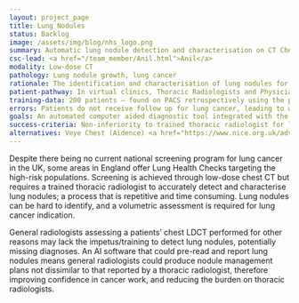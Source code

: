 ```yaml
---
layout: project_page
title: Lung Nodules
status: Backlog
image: /assets/img/blog/nhs_logo.png
summary: Automatic lung nodule detection and characterisation on CT Chest
csc-lead: <a href="/team_member/Anil.html">Anil</a>
modality: Low-dose CT
pathology: Lung nodule growth, lung cancer
rationale: The identification and characterisation of lung nodules for lung cancer indication is a repetitive and time-consuming process, and the burden of small team specialist thoracic radiologists. AI software that performs as well as a thoracic radiologist could provide initial assessment on all low-dose chest CT’s with incidental lung nodule pick-ups.
patient-pathway: In virtual clinics, Thoracic Radiologists and Physicians discuss patients with incidental nodules picked up on CT's done for other reasons. Preparation for these meeting is time consuming. 
training-data: 200 patients – found on PACS retrospectively using the patients from Lung nodule clinics. All patients for lung nodule follow-up are imaged with a standard low dose chest CT protocol.
errors: Patients do not receive follow up for lung cancer, leading to worse outcomes for patients, more complex treatment, higher costs of treatment. Patients receive needless imaging and investigations. Incorrect volume assessment leads to misdiagnosis of lung nodules. Pipeline failure could result in delayed/missed diagnoses. 
goals: An automated computer aided diagnostic tool integrated with the low-dose chest CT protocol which accurately detects and characterises Lung nodules and reports the patient for further investigation, resulting in a more streamlined workflow that is efficient at screening for lung cancer.
success-criteria: Non-inferiority to trained thoracic radiologist for lung nodule detection. Reduction in radiologist workload.
alternatives: Veye Chest (Aidence) <a href="https://www.nice.org.uk/advice/mib243/resources/artificial-intelligence-for-analysing-chest-ct-images-pdf-2285965631267269"> Report </a>
---
```


Despite there being no current national screening program for lung cancer in the UK, some areas in England offer Lung 
Health Checks targeting the high-risk populations. Screening is achieved through low-dose chest CT but requires a 
trained thoracic radiologist to accurately detect and characterise lung nodules; a process that is repetitive and time 
consuming. Lung nodules can be hard to identify, and a volumetric assessment is required for lung cancer indication.

General radiologists assessing a patients’ chest LDCT performed for other reasons may lack the impetus/training to 
detect lung nodules, potentially missing diagnoses. An AI software that could pre-read and report lung nodules means 
general radiologists could produce nodule management plans not dissimilar to that reported by a thoracic radiologist, 
therefore improving confidence in cancer work, and reducing the burden on thoracic radiologists.
